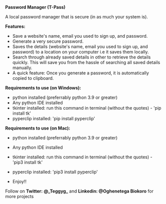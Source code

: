 **Password Manager (T-Pass)**

A local password manager that is secure (in as much your system is).

**Features:**
- Save a website's name, email you used to sign up, and password.
- Generate a very secure password.
- Saves the details (website's name, email you used to sign up, and password) to a location on your computer i.e it saves them locally.
- Search through already saved details in other to retrieve the details quickly. This will save you from the hassle of searching all saved details manually.
- A quick feature: Once you generate a password, it is automatically copied to clipboard.

**Requirements to use (on Windows):**
- python installed (preferrably python 3.9 or greater)
- Any python IDE installed
- tkinter installed: run this command in terminal (without the quotes) - 'pip install tk'
- pyperclip installed: 'pip install pyperclip'

**Requirements to use (on Mac):**
- python installed (preferrably python 3.9 or greater)
- Any python IDE installed
- tkinter installed: run this command in terminal (without the quotes) - 'pip3 install tk'
- pyperclip installed: 'pip3 install pyperclip'


- Enjoy!!

Follow on **Twitter:** **@\_Teggyg\_**  and **Linkedin: @Oghenetega Biokoro**   for more projects
